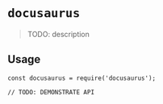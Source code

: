 # `docusaurus`

> TODO: description

## Usage

```
const docusaurus = require('docusaurus');

// TODO: DEMONSTRATE API
```
